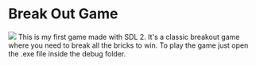 # Break Out Game

![](https://i.imgur.com/w5bK0S4.png)
This is my first game made with SDL 2. It's a classic breakout game where you need to break all the bricks to win.
To play the game just open the .exe file inside the debug folder.
